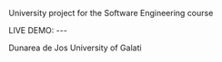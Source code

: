 University project for the Software Engineering course

LIVE DEMO: ---

Dunarea de Jos University of Galati
